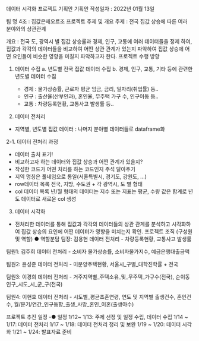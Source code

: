데이터 시각화 프로젝트 기획안
기획안 작성일자 : 2022년 01월 13일
 
팀 명 
4조 : 집값은왜오르조
프로젝트 주제 및 개요
주제 : 전국 집값 상승에 따른 여러 분야와의 상관관계
 
개요 : 전국 도, 광역시 별 집값 상승률과 경제, 인구, 교통에 여러 데이터들을 정제 하여, 집값과 각각의 데이터들을 비교하여 어떤 상관 관계가 있는지 파악하여 집값 상승에 어떤 요인들이 비슷한 영향을 미칠지 파악하고자 한다.
프로젝트 수행 방향
 
1. 데이터 수집
   a. 년도별 전국 집값 데이터 수집
   b. 경제, 인구, 교통, 기타 등에 관련한 년도별 데이터 수집
     - 경제 : 물가상승률, 근로자 평균 임금, 금리, 일자리(취업률) 등..
     - 인구 : 출산율(산부인과), 혼인율, 무주택 가구 수, 인구이동 등..
     - 교통 : 차량등록현황, 교통사고 발생률 등..
 
2. 데이터 전처리
 - 지역별, 년도별 집값 데이터 : 나머지 분야별 데이터들로 dataframe화 
 
2-1. 데이터 전처리 과정
 - 데이터 출처 표기!
 - 비교하고자 하는 데이터와 집값 상승과 어떤 관계가 있을지?
 - 작성한 코드가 어떤 처리를 하는 코드인지 주석 달아주기
 - 지역 명칭은 풀네임으로 통일(서울특별시, 경기도, 강원도, ...)
 - row데이터 목록
  전국, 지방, 수도권 + 각 광역시, 도 별 형태
 - col 데이터 목록
  년/월 형태의 데이터는 지수 또는 지표는 평균, 수량 값은 합계로 년도 데이터로 새로운 col 생성
 
3. 데이터 시각화
 - 전처리한 데이터를 통해 집값과 각각의 데이터들의 상관 관계를 분석하고 시각화하여 집값 상승의 요인에 어떤 데이터가 영향을 미치는지 확인.
프로젝트 조직
(구성원 및 역할)
● 역할분담
팀장: 김용현
데이터 전처리 - 차량등록현황, 교통사고 발생률
 
팀원1: 김주희
데이터 전처리 - 소비자 물가상승률, 소비자물가지수, 예금은행대출금액
 
팀원2: 윤성준
데이터 전처리 - 미분양주택현황, 서울시_구별_대학진학률 + 전국
 
팀원3: 이경희
데이터 전처리 - 거주지역별_주택소유_및_무주택_가구수(전국), 
순이동인구_시도_시_군_구(전국)
 
팀원4: 이현호
데이터 전처리 - 시도별_평균초혼연령, 연도 및 지역별 출생건수, 혼인건수, 월/분기/연간_인구동향_출생_사망_혼인_이혼(출생아수)
 
프로젝트 추진 일정
-● 일정 
1/12~ 1/13: 주제 선정 및 일정 수립, 데이터 수집
1/14 ~ 1/17: 데이터 전처리
1/17 ~ 1/18: 데이터 전처리 정리 및 보완
1/19 ~ 1/20: 데이터 시각화
1/21 ~ 1/24: 발표자료 준비


